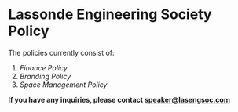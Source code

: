 # Lassonde Engineering Society Policy

The policies currently consist of:
1. *Finance Policy*
2. *Branding Policy*
3. *Space Management Policy*


**If you have any inquiries, please contact speaker@lasengsoc.com**
